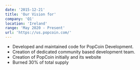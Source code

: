 ```yaml
---
date: '2015-12-21'
title: 'Our Vision for'
company: 'Q1'
location: 'Ireland'
range: 'May 2020 - Present'
url: 'https://us.popcoin.com/'
---
```


- Developed and maintained code for PopCoin Development.
- Creation of dedicated community based development team.
- Creation of PopCoin initially and its website
- Burned 30% of total supply
